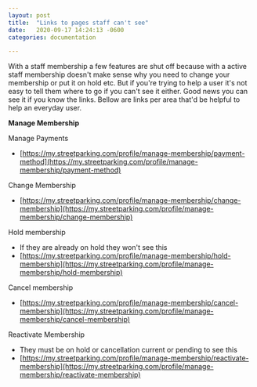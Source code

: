 ```yaml
---
layout: post
title:  "Links to pages staff can't see"
date:   2020-09-17 14:24:13 -0600
categories: documentation

---
```

With a staff membership a few features are shut off because with a active staff membership doesn't make sense why you need to change your membership or put it on hold etc. But if you're trying to help a user it's not easy to tell them where to go if you can't see it either. Good news you can see it if you know the links. Bellow are links per area that'd be helpful to help an everyday user.

**Manage Membership**

Manage Payments 
- [https://my.streetparking.com/profile/manage-membership/payment-method](https://my.streetparking.com/profile/manage-membership/payment-method)

Change Membership 
- [https://my.streetparking.com/profile/manage-membership/change-membership](https://my.streetparking.com/profile/manage-membership/change-membership)

Hold membership 
- If they are already on hold they won't see this
- [https://my.streetparking.com/profile/manage-membership/hold-membership](https://my.streetparking.com/profile/manage-membership/hold-membership)

Cancel membership 
- [https://my.streetparking.com/profile/manage-membership/cancel-membership](https://my.streetparking.com/profile/manage-membership/cancel-membership)

Reactivate Membership 
- They must be on hold or cancellation current or pending to see this
- [https://my.streetparking.com/profile/manage-membership/reactivate-membership](https://my.streetparking.com/profile/manage-membership/reactivate-membership)